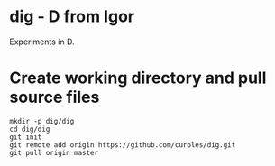 # dig - D from Igor
Experiments in D.

# Create working directory and pull source files
```
mkdir -p dig/dig
cd dig/dig
git init
git remote add origin https://github.com/curoles/dig.git
git pull origin master
```
